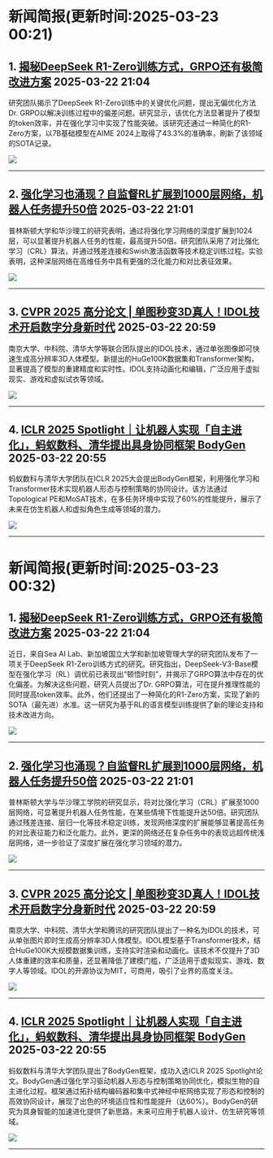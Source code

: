 # 新闻简报(更新时间:2025-03-23 00:21)

## 1. [揭秘DeepSeek R1-Zero训练方式，GRPO还有极简改进方案](https://www.jiqizhixin.com/articles/2025-03-22-5)   2025-03-22 21:04

研究团队揭示了DeepSeek R1-Zero训练中的关键优化问题，提出无偏优化方法Dr. GRPO以解决训练过程中的偏差问题。研究显示，该优化方法显著提升了模型的token效率，并在强化学习中实现了性能突破。该研究还通过一种简化的R1-Zero方案，以7B基础模型在AIME 2024上取得了43.3%的准确率，刷新了该领域的SOTA记录。

![](https://image.jiqizhixin.com/uploads/editor/36255366-bf15-4616-a308-96b4406dc0f9/640.png)

---

## 2. [强化学习也涌现？自监督RL扩展到1000层网络，机器人任务提升50倍](https://www.jiqizhixin.com/articles/2025-03-22-4)   2025-03-22 21:01

普林斯顿大学和华沙理工的研究表明，通过将强化学习网络的深度扩展到1024层，可以显著提升机器人任务的性能，最高提升50倍。研究团队采用了对比强化学习（CRL）算法，并通过残差连接和Swish激活函数等技术稳定训练过程。实验表明，这种深层网络在高维任务中具有更强的泛化能力和对比表征效果。

![](https://image.jiqizhixin.com/uploads/editor/374edb00-031d-4935-b1d6-0fa957c25189/640.png)

---

## 3. [CVPR 2025 高分论文 | 单图秒变3D真人！IDOL技术开启数字分身新时代](https://www.jiqizhixin.com/articles/2025-03-22-3)   2025-03-22 20:59

南京大学、中科院、清华大学等联合团队提出的IDOL技术，通过单张图像即可快速生成高分辨率3D人体模型。新提出的HuGe100K数据集和Transformer架构，显著提高了模型的重建精度和实时性。IDOL支持动画化和编辑，广泛应用于虚拟现实、游戏和虚拟试衣等领域。

![](https://image.jiqizhixin.com/uploads/editor/ae560a95-0046-4184-b226-542a141fbed2/640.png)

---

## 4. [ICLR 2025 Spotlight｜让机器人实现「自主进化」，蚂蚁数科、清华提出具身协同框架 BodyGen](https://www.jiqizhixin.com/articles/2025-03-22-2)   2025-03-22 20:55

蚂蚁数科与清华大学团队在ICLR 2025大会提出BodyGen框架，利用强化学习和Transformer技术实现机器人形态与控制策略的协同设计。该方法通过Topological PE和MoSAT技术，在多任务环境中实现了60%的性能提升，展示了未来在仿生机器人和虚拟角色生成等领域的潜力。

![](https://image.jiqizhixin.com/uploads/editor/ceea9a95-d9b1-4427-b440-ff6d30ba888a/640.png)

---
# 新闻简报(更新时间:2025-03-23 00:32)

## 1. [揭秘DeepSeek R1-Zero训练方式，GRPO还有极简改进方案](https://www.jiqizhixin.com/articles/2025-03-22-5)   2025-03-22 21:04

近日，来自Sea AI Lab、新加坡国立大学和新加坡管理大学的研究团队发布了一项关于DeepSeek R1-Zero训练方式的研究。研究指出，DeepSeek-V3-Base模型在强化学习（RL）调优前已表现出“顿悟时刻”，并揭示了GRPO算法中存在的优化偏差。为解决这些问题，研究人员提出了Dr. GRPO算法，可在提升推理性能的同时提高token效率。此外，他们还提出了一种简化的R1-Zero方案，实现了新的SOTA（最先进）水准。这一研究为基于RL的语言模型训练提供了新的理论支持和技术改进方向。

![](https://image.jiqizhixin.com/uploads/editor/36255366-bf15-4616-a308-96b4406dc0f9/640.png)

---

## 2. [强化学习也涌现？自监督RL扩展到1000层网络，机器人任务提升50倍](https://www.jiqizhixin.com/articles/2025-03-22-4)   2025-03-22 21:01

普林斯顿大学与华沙理工学院的研究显示，将对比强化学习（CRL）扩展至1000层网络，可显著提升机器人任务性能，在某些情境下性能提升达50倍。研究团队通过残差连接、层归一化等技术稳定训练，发现网络深度的扩展能够显著提高任务的对比表征能力和泛化能力。此外，更深的网络还在复杂任务中的表现远超传统浅层网络，进一步验证了深度扩展在强化学习领域的潜力。

![](https://image.jiqizhixin.com/uploads/editor/374edb00-031d-4935-b1d6-0fa957c25189/640.png)

---

## 3. [CVPR 2025 高分论文 | 单图秒变3D真人！IDOL技术开启数字分身新时代](https://www.jiqizhixin.com/articles/2025-03-22-3)   2025-03-22 20:59

南京大学、中科院、清华大学和腾讯的研究团队提出了一种名为IDOL的技术，可从单张图片即时生成高分辨率3D人体模型。IDOL模型基于Transformer技术，结合HuGe100K大规模数据集训练，支持实时渲染和动画化。该技术不仅提升了3D人体重建的效率和质量，还显著降低了建模门槛，广泛适用于虚拟现实、游戏、数字人等领域。IDOL的开源协议为MIT，可商用，吸引了业界的高度关注。

![](https://image.jiqizhixin.com/uploads/editor/ae560a95-0046-4184-b226-542a141fbed2/640.png)

---

## 4. [ICLR 2025 Spotlight｜让机器人实现「自主进化」，蚂蚁数科、清华提出具身协同框架 BodyGen](https://www.jiqizhixin.com/articles/2025-03-22-2)   2025-03-22 20:55

蚂蚁数科与清华大学团队提出了BodyGen框架，成功入选ICLR 2025 Spotlight论文。BodyGen通过强化学习驱动机器人形态与控制策略协同优化，模拟生物的自主进化过程。框架通过拓扑结构编码器和集中式神经中枢网络实现了形态和控制的高效协同设计，展现了出色的环境适应性和性能提升（达60%）。BodyGen的研究为具身智能的加速进化提供了新思路，未来可应用于机器人设计、仿生研究等领域。

![](https://image.jiqizhixin.com/uploads/editor/ceea9a95-d9b1-4427-b440-ff6d30ba888a/640.png) 

---